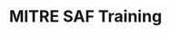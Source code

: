 ---
home: true
icon: home
title: MITRE SAF Training
heroImage: /logo.svg
heroText: MITRE SAF Training
tagline: From Guidance Document to Automated Testing In No Time!
actions:
  - text: User Class
    link: /courses/user/
    type: primary
  - text: Beginner Security Automation
    link: /courses/beginner/
    type: primary
  - text: Advanced Security Automation
    link: /courses/advanced/
    type: primary
  - text: Guidance Development
    link: /courses/guidance/
    type: primary
  - text: InSpec Profile Updating & Development
    link: /courses/profile-dev-test/
    type: primary
  - text: OHDF Mapper Development Class
    link: /courses/mappers/
    type: primary
 
highlights:
  - header: What You Will Learn
    description: Our classes cover a large range of topics from the MITRE Security Automation Framework.
    # image: /assets/image/markdown.svg
    bgImage: https://theme-hope-assets.vuejs.press/bg/2-light.svg
    bgImageDark: https://theme-hope-assets.vuejs.press/bg/2-dark.svg
    bgImageStyle:
      background-repeat: repeat
      background-size: initial
    features:
      - title: Learn the architecture of an InSpec profile
        icon: support
        details: Understand InSpec's design and flexible deployment options
      - title: Dive into the InSpec framework and its capabilities
        icon: frame
        details: Create connected components and modules - including unit tests - right from the CLI
      - title: Build an InSpec profile to transform security policy into automated security testing
        icon: build
        details: Understand InSpec profiles via hands-on development
      - title: Run an InSpec profile against a component of an application stack
        icon: view
        details: Learn how to utilize the profiles we build to run against an application stack
      - title: Report Results
        icon: form
        details: Use InSpec to generate normalized, portable security test result reports for your pipeline
      - title: View and analyze InSpec results
        icon: eye
        details: Learn how to deliver InSpec results files to the Heimdall visualization app for easy analysis of your system's security posture
      - title: Automate security testing 
        icon: change
        details: Integrate InSpec into a CI/CD pipeline
        link: /courses/advanced/04.md
      - title: Extend InSpec to meet new use cases 
        icon: tool
        details: Develop resources to aid in creating controls
        link: /courses/advanced/06.md
      - title: Contribute to the open-source security community
        icon: community
        details: Add the resources you develop to the InSpec framework
        link: /courses/advanced/14.md
  
  - header: Useful Resources
    # image: /assets/image/features.svg
    bgImage: https://theme-hope-assets.vuejs.press/bg/1-light.svg
    bgImageDark: https://theme-hope-assets.vuejs.press/bg/1-dark.svg
    features:
      - title: Go To the Development Lab
        details: Where you can take your training
        link: https://github.com/mitre/saf-training-lab-environment
        icon: lab
      - title: Getting Started with Ruby (text)
        link: https://ruby-for-beginners.rubymonstas.org/
      - title: Ruby Walkthrough (video)
        link: https://www.youtube.com/watch?v=t_ispmWmdjY&vl=en
      - title: Ruby in 20 minutes
        link: https://www.ruby-lang.org/en/documentation/quickstart
        icon: rubygems
      - title: Ruby Programming Language - Full Course
        link: https://www.youtube.com/watch?v=t_ispmWmdjY&vl=en
      
      # - title: Pageviews and Comments
      #   icon: comment-dots
      #   details: Start pageview statistics and comment support with Waline
      #   link: ./guide/feature/comment.html

      # - title: Article Information
      #   icon: circle-info
      #   details: Add author, writing date, reading time, word count and other information to your article
      #   link: ./guide/feature/page-info.html

      # - title: Article Encryption
      #   icon: lock
      #   details: Encrypt you articles based on page links, so that only the one you want could see them
      #   link: ./guide/feature/encrypt.html

      # - title: Search
      #   icon: search
      #   details: Support docsearch and client search
      #   link: ./guide/feature/search.html

      # - title: Copy Code Blocks
      #   icon: copy
      #   details: Copy codes with one click in code blocks
      #   link: ./guide/feature/copy-code.html

      # - title: Image Preview
      #   icon: image
      #   details: Support viewing, zooming, sharing your page images like a gallery
      #   link: ./guide/feature/photo-swipe.html

copyright: Apache-2.0 | Copyright © 2023 | The MITRE Corporation
footer: <div style="padding-left:12px;padding-right:32px;"><p style="font-size:20px;font-weight:500;text-align:left;vertical-align:middle;"><a href="https://saf.mitre.org" alt="The MITRE SAF"><img src="./logo.svg" style="width:35px;vertical-align:middle;padding-right:12px;" alt="MITRE SAF Training">MITRE SAF</a></p><div style="display:flex;justify-content:center;align-items:center;"><a href="https://www.netlify.com"><img src="https://www.netlify.com/v3/img/components/netlify-color-accent.svg" style="width:80px;position:relative;top:50%;transform:translateY(-50%);" alt="Deploys by Netlify" /></a></div></div>
---